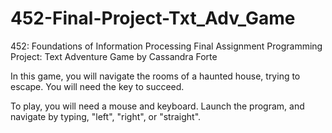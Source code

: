 # 452-Final-Project-Txt_Adv_Game
452: Foundations of Information Processing 
Final Assignment Programming Project: Text Adventure Game
by Cassandra Forte 

In this game, you will navigate the rooms of a haunted house, trying to escape. 
You will need the key to succeed. 

To play, you will need a mouse and keyboard. 
Launch the program, and navigate by typing, "left", "right", or "straight". 

